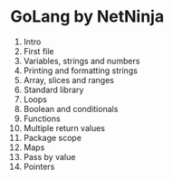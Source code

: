 # GoLang by NetNinja

1. Intro
2. First file
3. Variables, strings and numbers
4. Printing and formatting strings
5. Array, slices and ranges
6. Standard library
7. Loops
8. Boolean and conditionals
9. Functions
10. Multiple return values
11. Package scope
12. Maps
13. Pass by value
14. Pointers
